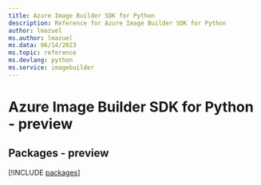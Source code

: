 ```yaml
---
title: Azure Image Builder SDK for Python
description: Reference for Azure Image Builder SDK for Python
author: lmazuel
ms.author: lmazuel
ms.data: 06/14/2023
ms.topic: reference
ms.devlang: python
ms.service: imagebuilder
---
```

# Azure Image Builder SDK for Python - preview
## Packages - preview
[!INCLUDE [packages](image-builder-index.md)]
